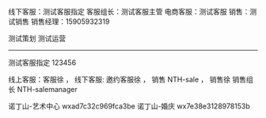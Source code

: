 线下客服：测试客服指定
客服组长：测试客服主管
电商客服：测试客服
销售：测试销售
销售经理：15905932319


测试策划
测试运营

-----
测试客服指定
123456

线上客服：客服徐 ，
线下客服: 邀约客服徐 ，
销售 NTH-sale ， 销售徐
销售组长 NTH-salemanager

诺丁山-艺术中心
wxad7c32c969fca3be 
诺丁山-婚庆
wx7e38e3128978153b